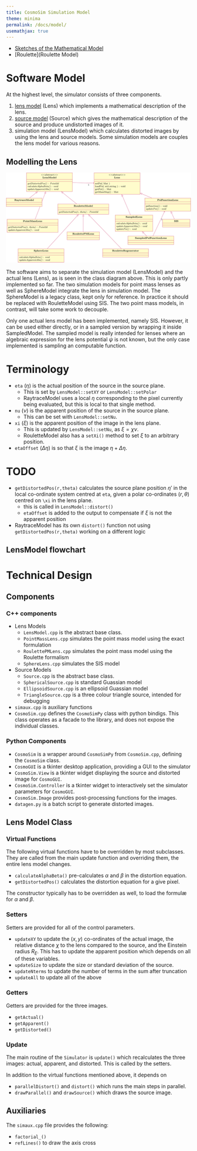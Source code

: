 ```yaml
---
title: CosmoSim Simulation Model
theme: minima
permalink: /docs/model/
usemathjax: true
---
```


+ [Sketches of the Mathematical Model](Model)
+ [Roulette](Roulette Model)


# Software Model

At the highest level, the simulator consists of three components.
1.  [lens model](Lens) (Lens) which implements a mathematical description
    of the lens.
2.  [source model](Source) (Source) which gives the mathematical description
    of the source and produce undistorted images of it.
3.  simulation model (LensModel) which calculates distorted images
    by using the lens and source models.
    Some simulation models are couples the lens model for various reasons. 

## Modelling the Lens 

![Class diagram](lensmodel.svg)

The software aims to separate the simulation model (LensModel)
and the actual lens (Lens), as is seen in the class diagram above.
This is only partly implemented so far.  The two simulation models
for point mass lenses as well as SphereModel integrate the lens 
in simulation model.  The SphereModel is a legacy class, kept
only for reference.  In practice it should be replaced with RouletteModel
using SIS.  The two point mass models, in contrast, will take some
work to decouple.

Only one actual lens model has been implemented, namely SIS.
However, it can be used either directly, or in a sampled version
by wrapping it inside SampledModel.  The sampled model is really
intended for lenses where an algebraic expression for the lens
potential $\psi$ is not known, but the only case implemented is
sampling an computable function.


# Terminology

+ `eta` ($\eta$) is the actual position of the source in the source plane.
    + This is set by `LensModel::setXY` or `LensModel::setPolar`
    + RaytraceModel uses a local $\eta$ corresponding to the pixel currently
      being evaluated, but this is local to that single method.
+ `nu` ($\nu$) is the apparent position of the source in the source plane.
    + This can be set with `LensModel::setNu`.
+ `xi` ($\xi$) is the apparent position of the image in the lens plane.
    + This is updated by `LensModel::setNu`, as $\xi=\chi\nu$.
    + RouletteModel also has a `setXi()` method to set $\xi$ to an arbitrary
      position.
+ `etaOffset` ($\Delta\eta$) is so that $\xi$ is the image
  $\eta+\Delta\eta$.



# TODO

+ `getDistortedPos(r,theta)` calculates the source plane position $\eta'$
  in the local co-ordinate system centred at `eta`, given a polar
  co-ordinates $(r,\theta)$ centred on `\xi` in the lens plane.
    + this is called in `LensModel::distort()`
    + `etaOffset` is added to the output to compensate if $\xi$ is not
      the apparent position
+ RaytraceModel has its own `distort()` function not using
  `getDistortedPos(r,theta)` working on a different logic

##  LensModel flowchart

# Technical Design

## Components

### C++ components

+ Lens Models
    + `LensModel.cpp` is the abstract base class.
    + `PointMassLens.cpp` simulates the point mass model
      using the exact formulation
    + `RoulettePMLens.cpp` simulates the point mass model using
      the Roulette formalism
    + `SphereLens.cpp` simulates the SIS model
+ Source Models
    + `Source.cpp` is the abstract base class.
    + `SphericalSource.cpp` is standard Guassian model
    + `EllipsoidSource.cpp` is an ellipsoid Guassian model
    + `TriangleSource.cpp` is a three colour triangle source,
       intended for debugging
+ `simaux.cpp` is auxiliary functions
+ `CosmoSim.cpp` defines the `CosmoSimPy` class with python bindigs.
  This class operates as a facade to the library, and does not 
  expose the individual classes.

### Python Components

+ `CosmoSim` is a wrapper around `CosmoSimPy` from `CosmoSim.cpp`,
  defining the `CosmoSim` class.
+ `CosmoGUI` is a tkinter desktop application, providing a GUI to the
  simulator
+ `CosmoSim.View` is a tkinter widget displaying the source and 
  distorted image for `CosmoGUI`.
+ `CosmoSim.Controller` is a tkinter widget to interactively set
  the simulator parameters for `CosmoGUI`.
+ `CosmoSim.Image` provides post-processing functions for the images.
+ `datagen.py` is a batch script to generate distorted images.


## Lens Model Class

### Virtual Functions

The following virtual functions have to be overridden by most subclasses.
They are called from the main update function and overriding them, the entire
lens model changes.

+ `calculateAlphaBeta()`
  pre-calculates $\alpha$ and $\beta$ in the distortion equation.
+ `getDistortedPos()`
  calculates the distortion equation for a give pixel.

The constructor typically has to be overridden as well, to load the formulæ for
$\alpha$ and $\beta$.

### Setters 

Setters are provided for all of the control parameters.

+ `updateXY` to update the $(x,y)$ co-ordinates of the actual image, the
  relative distance $\chi$ to the lens compared to the source, and the
  Einstein radius $R_E$.
  This has to update the apparent position which depends on all of these
  variables.
+ `updateSize` to update the size or standard deviation of the source.
+ `updateNterms` to update the number of terms in the sum after truncation
+ `updateAll` to update all of the above

### Getters

Getters are provided for the three images.

+ `getActual()`
+ `getApparent()`
+ `getDistorted()`

### Update

The main routine of the `Simulator` is `update()` which recalculates the 
three images: actual, apparent, and distorted.  This is called by the setters.

In addition to the virtual functions mentioned above, it depends on

+ `parallelDistort()` and `distort()` which runs the main steps in parallel.
+ `drawParallel()` and `drawSource()` which draws the source image.

## Auxiliaries 

The `simaux.cpp` file provides the following:

+ `factorial_()`
+ `refLines()` to draw the axis cross

